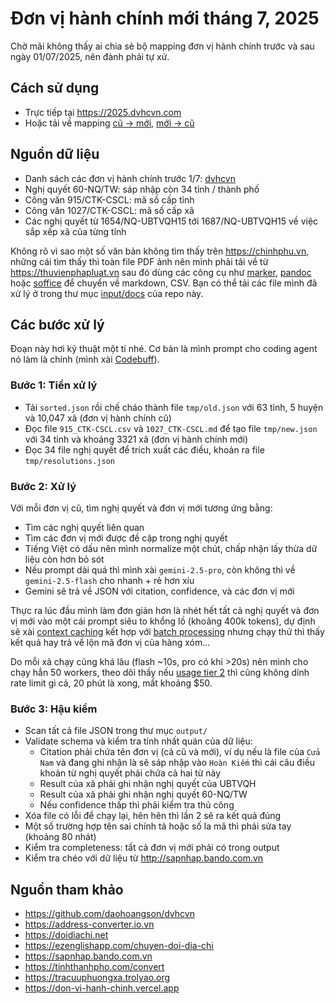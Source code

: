 # Đơn vị hành chính mới tháng 7, 2025

Chờ mãi không thấy ai chia sẻ bộ mapping đơn vị hành chính trước và sau ngày 01/07/2025, nên đành phải tự xử.

## Cách sử dụng

- Trực tiếp tại https://2025.dvhcvn.com
- Hoặc tải về mapping [cũ → mới](mapping/splits.json), [mới → cũ](mapping/merges.json)

## Nguồn dữ liệu

- Danh sách các đơn vị hành chính trước 1/7: [dvhcvn](https://github.com/daohoangson/dvhcvn/blob/v20250301/data/sorted.json)
- Nghị quyết 60-NQ/TW: sáp nhập còn 34 tỉnh / thành phố
- Công văn 915/CTK-CSCL: mã số cấp tỉnh
- Công văn 1027/CTK-CSCL: mã số cấp xã
- Các nghị quyết từ 1654/NQ-UBTVQH15 tới 1687/NQ-UBTVQH15 về việc sắp xếp xã của từng tỉnh

Không rõ vì sao một số văn bản không tìm thấy trên https://chinhphu.vn, những cái tìm thấy thì toàn file PDF ảnh nên mình phải tải về từ https://thuvienphapluat.vn sau đó dùng các công cụ như [marker](https://github.com/datalab-to/marker), [pandoc](https://pandoc.org) hoặc [soffice](https://www.libreoffice.org) để chuyển về markdown, CSV. Bạn có thể tải các file mình đã xử lý ở trong thư mục [input/docs](input/docs) của repo này.

## Các bước xử lý

Đoạn này hơi kỹ thuật một tí nhé. Cơ bản là mình prompt cho coding agent nó làm là chính (mình xài [Codebuff](https://www.codebuff.com)).

### Bước 1: Tiền xử lý

- Tải `sorted.json` rồi chế cháo thành file `tmp/old.json` với 63 tỉnh, 5 huyện và 10,047 xã (đơn vị hành chính cũ)
- Đọc file `915_CTK-CSCL.csv` và `1027_CTK-CSCL.md` để tạo file `tmp/new.json` với 34 tỉnh và khoảng 3321 xã (đơn vị hành chính mới)
- Đọc 34 file nghị quyết để trích xuất các điều, khoản ra file `tmp/resolutions.json`

### Bước 2: Xử lý

Với mỗi đơn vị cũ, tìm nghị quyết và đơn vị mới tương ứng bằng:

- Tìm các nghị quyết liên quan
- Tìm các đơn vị mới được đề cập trong nghị quyết
- Tiếng Việt có dấu nên mình normalize một chút, chấp nhận lấy thừa dữ liệu còn hơn bỏ sót
- Nếu prompt dài quá thì mình xài `gemini-2.5-pro`, còn không thì về `gemini-2.5-flash` cho nhanh + rẻ hơn xíu
- Gemini sẽ trả về JSON với citation, confidence, và các đơn vị mới

Thực ra lúc đầu mình làm đơn giản hơn là nhét hết tất cả nghị quyết và đơn vị mới vào một cái prompt siêu to khổng lồ (khoảng 400k tokens), dự định sẽ xài [context caching](https://ai.google.dev/gemini-api/docs/caching) kết hợp với [batch processing](https://cloud.google.com/vertex-ai/generative-ai/docs/multimodal/batch-prediction-gemini) nhưng chạy thử thì thấy kết quả hay trả về lộn mã đơn vị của hàng xóm...

Do mỗi xã chạy cũng khá lâu (flash ~10s, pro có khi >20s) nên mình cho chạy hẳn 50 workers, theo dõi thấy nếu [usage tier 2](https://ai.google.dev/gemini-api/docs/rate-limits#usage-tiers) thì cũng không dính rate limit gì cả, 20 phút là xong, mất khoảng $50.

### Bước 3: Hậu kiểm

- Scan tất cả file JSON trong thư mục `output/`
- Validate schema và kiểm tra tính nhất quán của dữ liệu:
  - Citation phải chứa tên đơn vị (cả cũ và mới), ví dụ nếu là file của `Cửa Nam` và đang ghi nhận là sẽ sáp nhập vào `Hoàn Kiếm` thì cái câu điều khoản từ nghị quyết phải chứa cả hai từ này
  - Result của xã phải ghi nhận nghị quyết của UBTVQH
  - Result của xã phải ghi nhận nghị quyết 60-NQ/TW
  - Nếu confidence thấp thì phải kiểm tra thủ công
- Xóa file có lỗi để chạy lại, hên hên thì lần 2 sẽ ra kết quả đúng
- Một số trường hợp tên sai chính tả hoặc số la mã thì phải sửa tay (khoảng 80 nhát)
- Kiểm tra completeness: tất cả đơn vị mới phải có trong output
- Kiểm tra chéo với dữ liệu từ http://sapnhap.bando.com.vn

## Nguồn tham khảo

- https://github.com/daohoangson/dvhcvn
- https://address-converter.io.vn
- https://doidiachi.net
- https://ezenglishapp.com/chuyen-doi-dia-chi
- https://sapnhap.bando.com.vn
- https://tinhthanhpho.com/convert
- https://tracuuphuongxa.trolyao.org
- https://don-vi-hanh-chinh.vercel.app
